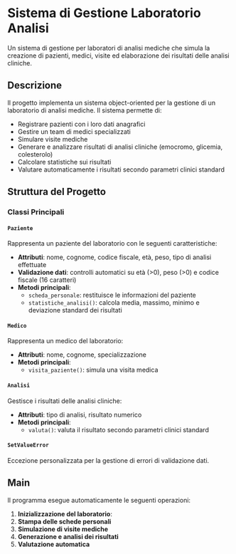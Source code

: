 # Sistema di Gestione Laboratorio Analisi

Un sistema di gestione per laboratori di analisi mediche che simula la creazione di pazienti, medici, visite ed elaborazione dei risultati delle analisi cliniche.

## Descrizione

Il progetto implementa un sistema object-oriented per la gestione di un laboratorio di analisi mediche. Il sistema permette di:

- Registrare pazienti con i loro dati anagrafici
- Gestire un team di medici specializzati
- Simulare visite mediche
- Generare e analizzare risultati di analisi cliniche (emocromo, glicemia, colesterolo)
- Calcolare statistiche sui risultati
- Valutare automaticamente i risultati secondo parametri clinici standard

## Struttura del Progetto

### Classi Principali

#### `Paziente`
Rappresenta un paziente del laboratorio con le seguenti caratteristiche:
- **Attributi**: nome, cognome, codice fiscale, età, peso, tipo di analisi effettuate
- **Validazione dati**: controlli automatici su età (>0), peso (>0) e codice fiscale (16 caratteri)
- **Metodi principali**:
  - `scheda_personale`: restituisce le informazioni del paziente
  - `statistiche_analisi()`: calcola media, massimo, minimo e deviazione standard dei risultati

#### `Medico`
Rappresenta un medico del laboratorio:
- **Attributi**: nome, cognome, specializzazione
- **Metodi principali**:
  - `visita_paziente()`: simula una visita medica

#### `Analisi`
Gestisce i risultati delle analisi cliniche:
- **Attributi**: tipo di analisi, risultato numerico
- **Metodi principali**:
  - `valuta()`: valuta il risultato secondo parametri clinici standard

#### `SetValueError`
Eccezione personalizzata per la gestione di errori di validazione dati.


## Main

Il programma esegue automaticamente le seguenti operazioni:

1. **Inizializzazione del laboratorio**: 
2. **Stampa delle schede personali** 
3. **Simulazione di visite mediche**
4. **Generazione e analisi dei risultati** 
5. **Valutazione automatica** 

